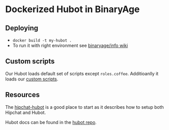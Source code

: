 # Dockerized Hubot in BinaryAge

## Deploying

* `docker build -t my-hubot .`
* To run it with right environment see [binaryage/info wiki](https://github.com/binaryage/info/wiki/Hubot)

## Custom scripts

Our Hubot loads default set of scripts except `roles.coffee`. 
Additioanlly it loads our [custom scripts](scripts).

## Resources

The [hipchat-hubot](https://github.com/hipchat/hubot-hipchat) is a good place
to start as it describes how to setup both Hipchat and Hubot.

Hubot docs can be found in the [hubot repo](https://github.com/github/hubot).